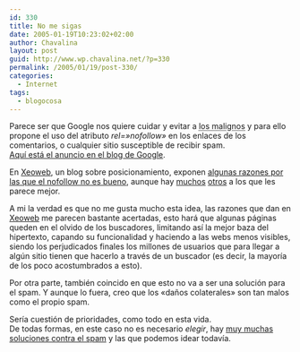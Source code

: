 ```yaml
---
id: 330
title: No me sigas
date: 2005-01-19T10:23:02+02:00
author: Chavalina
layout: post
guid: http://www.wp.chavalina.net/?p=330
permalink: /2005/01/19/post-330/
categories:
  - Internet
tags:
  - blogocosa
---
```

Parece ser que Google nos quiere cuidar y evitar a <acronym title="spammers">los malignos</acronym> y para ello propone el uso del atributo _rel=»nofollow»_ en los enlaces de los comentarios, o cualquier sitio susceptible de recibir spam.  
<a href="http://www.google.com/googleblog/2005/01/preventing-comment-spam.html" target="_blank">Aqu&iacute; está el anuncio en el blog de Google</a>.

En <a href="http://xeoweb.bitacoras.com" target="_blank">Xeoweb</a>, un blog sobre posicionamiento, exponen <a href="http://xeoweb.bitacoras.com/2005/01/19/contra-el-no-follow/" target="_blank">algunas razones por las que el nofollow no es bueno</a>, aunque hay <a href="http://www.proyectoisla.com/mangasverdes/index.php?p=520" target="_blank">muchos</a> <a href="http://www.minid.net/archivos/categorias/google/atributo_qno_me_sigasq_de_google.php" target="_blank">otros</a> a los que les parece mejor.

A mi la verdad es que no me gusta mucho esta idea, las razones que dan en <a href="http://xeoweb.bitacoras.com" target="_blank">Xeoweb</a> me parecen bastante acertadas, esto hará que algunas páginas queden en el olvido de los buscadores, limitando as&iacute; la mejor baza del hipertexto, capando su funcionalidad y haciendo a las webs menos visibles, siendo los perjudicados finales los millones de usuarios que para llegar a alg&uacute;n sitio tienen que hacerlo a través de un buscador (es decir, la mayor&iacute;a de los poco acostumbrados a esto).

Por otra parte, también coincido en que esto no va a ser una solución para el spam. Y aunque lo fuera, creo que los «da&ntilde;os colaterales» son tan malos como el propio spam. 

Ser&iacute;a cuestión de prioridades, como todo en esta vida.  
De todas formas, en este caso no es necesario _elegir_, hay <a href="http://www.proyectoisla.com/mangasverdes/index.php?p=381" target="_blank">muy muchas soluciones contra el spam</a> y las que podemos idear todav&iacute;a.